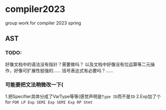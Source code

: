 # compiler2023
group work for compiler 2023 spring

## AST
### TODO:
好像文档中的语法没有指针？需要做吗？
以及文档中好像没有位运算等二元操作，好像可扩展性挺强的……
括号表达式有必要吗？……

### 可能要把文法稍微改一下(
1.把Specifier具体分成了VarType等等(感觉声明是`Type ID`而不是`ID`
2.Exp加了个for `FOR LP Exp SEMI Exp SEMI Exp RP Stmt`